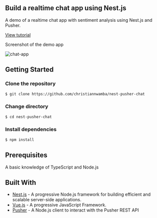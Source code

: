 ## Build a realtime chat app using Nest.js

A demo of a realtime chat app with sentiment analysis using Nest.js and Pusher.

[View tutorial](https://pusher.com/tutorials/chat-sentiment-analysis-nestjs)

Screenshot of the demo app

![chat-app](https://user-images.githubusercontent.com/19610753/39476135-d79005d6-4d52-11e8-9e9c-ecb3430cfb5d.gif)


## Getting Started

### Clone the repository
```bash
$ git clone https://github.com/christiannwamba/nest-pusher-chat
```

### Change directory
```bash
$ cd nest-pusher-chat
```

### Install dependencies
```bash
$ npm install
```

## Prerequisites
A basic knowledge of TypeScript and Node.js

## Built With

* [Nest.js](https://nestjs.com/) - A progressive Node.js framework for building efficient and scalable server-side applications.
* [Vue.js](https://vuejs.org/) - A progressive JavaScript Framework.
* [Pusher](https://pusher.com/) - A Node.js client to interact with the Pusher REST API
